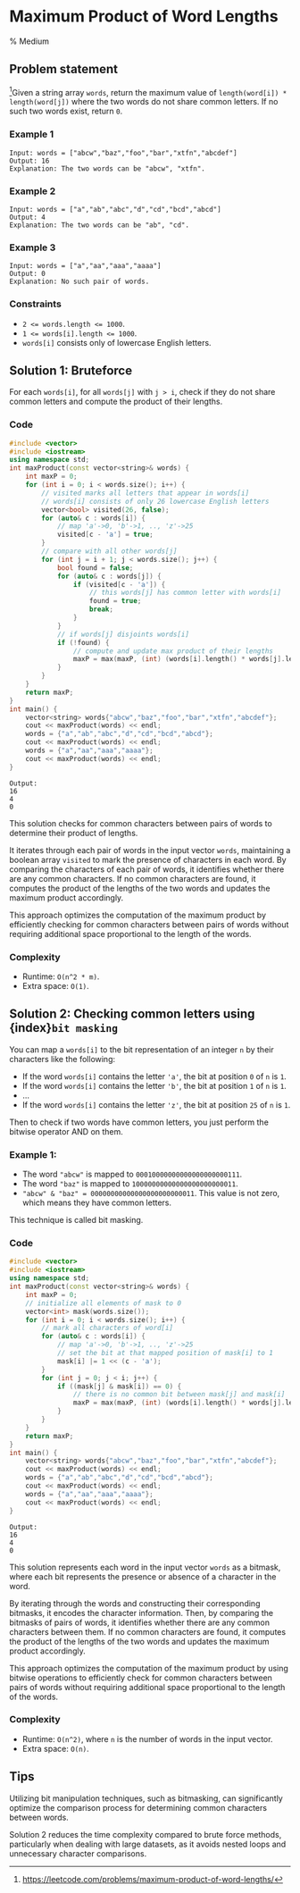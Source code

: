 # Maximum Product of Word Lengths
% Medium 
## Problem statement

[^url]Given a string array `words`, return the maximum value of `length(word[i]) * length(word[j])` where the two words do not share common letters. If no such two words exist, return `0`.

[^url]: https://leetcode.com/problems/maximum-product-of-word-lengths/

### Example 1
```text
Input: words = ["abcw","baz","foo","bar","xtfn","abcdef"]
Output: 16
Explanation: The two words can be "abcw", "xtfn".
```

### Example 2
```text
Input: words = ["a","ab","abc","d","cd","bcd","abcd"]
Output: 4
Explanation: The two words can be "ab", "cd".
```

### Example 3
```text
Input: words = ["a","aa","aaa","aaaa"]
Output: 0
Explanation: No such pair of words.
``` 

### Constraints

* `2 <= words.length <= 1000`.
* `1 <= words[i].length <= 1000`.
* `words[i]` consists only of lowercase English letters.

## Solution 1: Bruteforce

For each `words[i]`, for all `words[j]` with `j > i`, check if they do not share common letters and compute the product of their lengths.

### Code
```cpp
#include <vector>
#include <iostream>
using namespace std;
int maxProduct(const vector<string>& words) {
    int maxP = 0;
    for (int i = 0; i < words.size(); i++) {
        // visited marks all letters that appear in words[i] 
        // words[i] consists of only 26 lowercase English letters
        vector<bool> visited(26, false);
        for (auto& c : words[i]) {
            // map 'a'->0, 'b'->1, .., 'z'->25
            visited[c - 'a'] = true;
        }
        // compare with all other words[j]         
        for (int j = i + 1; j < words.size(); j++) {
            bool found = false;
            for (auto& c : words[j]) {              
                if (visited[c - 'a']) {
                    // this words[j] has common letter with words[i]
                    found = true;
                    break;
                }
            }
            // if words[j] disjoints words[i]
            if (!found) {
                // compute and update max product of their lengths
                maxP = max(maxP, (int) (words[i].length() * words[j].length()));
            } 
        }
    }
    return maxP;
}
int main() {
    vector<string> words{"abcw","baz","foo","bar","xtfn","abcdef"};
    cout << maxProduct(words) << endl;
    words = {"a","ab","abc","d","cd","bcd","abcd"};
    cout << maxProduct(words) << endl;
    words = {"a","aa","aaa","aaaa"};
    cout << maxProduct(words) << endl;
}
```
```text
Output:
16
4
0
```

This solution checks for common characters between pairs of words to determine their product of lengths. 

It iterates through each pair of words in the input vector `words`, maintaining a boolean array `visited` to mark the presence of characters in each word. By comparing the characters of each pair of words, it identifies whether there are any common characters. If no common characters are found, it computes the product of the lengths of the two words and updates the maximum product accordingly. 

This approach optimizes the computation of the maximum product by efficiently checking for common characters between pairs of words without requiring additional space proportional to the length of the words.

### Complexity

* Runtime: `O(n^2 * m)`.
* Extra space: `O(1)`.

## Solution 2: Checking common letters using {index}`bit masking`

You can map a `words[i]` to the bit representation of an integer `n` by their characters like the following:

* If the word `words[i]` contains the letter `'a'`, the bit at position `0` of `n` is `1`.
* If the word `words[i]` contains the letter `'b'`, the bit at position `1` of `n` is `1`.
* ...
* If the word `words[i]` contains the letter `'z'`, the bit at position `25` of `n` is `1`.

Then to check if two words have common letters, you just perform the bitwise operator AND on them.

### Example 1:

* The word `"abcw"` is mapped to `00010000000000000000000111`.
* The word `"baz"` is mapped to `10000000000000000000000011`.
* `"abcw" & "baz" = 00000000000000000000000011`. This value is not zero, which means they have common letters.

This technique is called bit masking.

### Code 
```cpp
#include <vector>
#include <iostream>
using namespace std;
int maxProduct(const vector<string>& words) {
    int maxP = 0;
    // initialize all elements of mask to 0
    vector<int> mask(words.size());
    for (int i = 0; i < words.size(); i++) {
        // mark all characters of word[i]
        for (auto& c : words[i]) {
            // map 'a'->0, 'b'->1, .., 'z'->25
            // set the bit at that mapped position of mask[i] to 1
            mask[i] |= 1 << (c - 'a');
        }        
        for (int j = 0; j < i; j++) {
            if ((mask[j] & mask[i]) == 0) {
                // there is no common bit between mask[j] and mask[i]
                maxP = max(maxP, (int) (words[i].length() * words[j].length()));
            } 
        }
    }
    return maxP;
}
int main() {
    vector<string> words{"abcw","baz","foo","bar","xtfn","abcdef"};
    cout << maxProduct(words) << endl;
    words = {"a","ab","abc","d","cd","bcd","abcd"};
    cout << maxProduct(words) << endl;
    words = {"a","aa","aaa","aaaa"};
    cout << maxProduct(words) << endl;
}
```
```text
Output:
16
4
0
```

This solution represents each word in the input vector `words` as a bitmask, where each bit represents the presence or absence of a character in the word. 

By iterating through the words and constructing their corresponding bitmasks, it encodes the character information. Then, by comparing the bitmasks of pairs of words, it identifies whether there are any common characters between them. If no common characters are found, it computes the product of the lengths of the two words and updates the maximum product accordingly. 

This approach optimizes the computation of the maximum product by using bitwise operations to efficiently check for common characters between pairs of words without requiring additional space proportional to the length of the words.

### Complexity

* Runtime: `O(n^2)`, where `n` is the number of words in the input vector.
* Extra space: `O(n)`.

## Tips

Utilizing bit manipulation techniques, such as bitmasking, can significantly optimize the comparison process for determining common characters between words. 

Solution 2 reduces the time complexity compared to brute force methods, particularly when dealing with large datasets, as it avoids nested loops and unnecessary character comparisons.